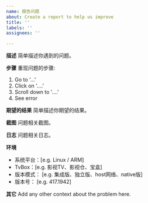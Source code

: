 ```yaml
---
name: 报告问题
about: Create a report to help us improve
title: ''
labels: ''
assignees: ''

---
```


**描述**
简单描述你遇到的问题。

**步骤**
重现问题的步骤:
1. Go to '...'
2. Click on '....'
3. Scroll down to '....'
4. See error

**期望的结果**
简单描述你期望的结果。

**截图**
问题相关截图。

**日志**
问题相关日志。

**环境**
 - 系统平台：[e.g. Linux / ARM]
 - TvBox：[e.g. 影视TV、影视仓、宝盒]
 - 版本模式： [e.g. 集成版、独立版、host网络、native版]
 - 版本号： [e.g. 417.1942]

**其它**
Add any other context about the problem here.
